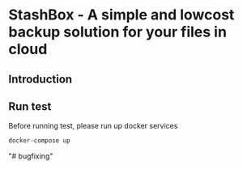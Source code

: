 # StashBox - A simple and lowcost backup solution for your files in cloud

## Introduction

## Run test

Before running test, please run up docker services

```bash
docker-compose up
```
"# bugfixing" 
